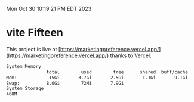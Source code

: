 Mon Oct 30 10:19:21 PM EDT 2023

# vite Fifteen


This project is live at [https://marketingpreference.vercel.app/](https://marketingpreference.vercel.app/) thanks to Vercel.

```bash
System Memory
               total        used        free      shared  buff/cache   available
Mem:            15Gi       3.7Gi       2.5Gi       1.1Gi       9.1Gi        10Gi
Swap:          8.0Gi        72Mi       7.9Gi
System Storage
468M	.
```
```bash
